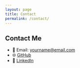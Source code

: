 ```yaml
---
layout: page
title: Contact
permalink: /contact/
---
```


## Contact Me
- 📧 Email: yourname@email.com  
- 🌐 [GitHub](https://github.com/suraj1102)  
- 💼 [LinkedIn](https://www.linkedin.com/)  
